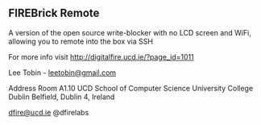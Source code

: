 FIREBrick Remote
---

A version of the open source write-blocker with no LCD screen and WiFi, allowing you to remote into the box via SSH 

For more info visit http://digitalfire.ucd.ie/?page_id=1011

Lee Tobin - leetobin@gmail.com

Address 
Room A1.10
UCD School of Computer Science
University College Dublin
Belfield, Dublin 4, Ireland

dfire@ucd.ie
@dfirelabs
